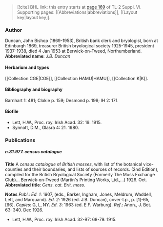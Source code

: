 > [!cite] BHL link: this entry starts at [page 169](https://www.biodiversitylibrary.org/page/33260157) of TL-2 Suppl. VI.
> Supporting pages: [[Abbreviations|abbreviations]], [[Layout key|layout key]].

### Author

Duncan, John Bishop (1869-1953), British bank clerk and bryologist, born at Edinburgh 1869, treasurer British bryological society 1925-1945, president 1937-1938, died 4 Jan 1953 at Berwick-on-Tweed, Northumberland. 
**Abbreviated name**: *J.B. Duncan*

#### Herbarium and types

[[Collection CGE|CGE]], [[Collection HAMU|HAMU]], [[Collection K|K]].

#### Bibliography and biography

Barnhart 1: 481; Clokie p. 159; Desmond p. 199; IH 2: 171.

#### Biofile

- Lett, H.W., Proc. roy. Irish Acad. 32: 19. 1915.
- Synnott, D.M., Glasra 4: 21. 1980.

### Publications

##### n.31.977. census catalogue

**Title**
A *census catalogue* of *British mosses*, with list of the botanical vice-counties and their boundaries, and lists of sources of records. (2nd Edition), compiled for the British Bryological Society (Formerly The Moss Exchange Club)... Berwick-on-Tweed (Martin's Printing Works, Ltd.,...) 1926. Oct.
**Abbreviated title**: *Cens. cat. Brit. moss.*

**Notes**
*Publ*.: *Ed. 1*: 1907, (eds., Barker, Ingham, Jones, Meldrum, Waddell, Lett, and Marquand).
*Ed. 2*: 1926 (ed. J.B. Duncan), cover-t.p., p. \[1\]-65, \[66\]. *Copies*: G, L, NY.
*Ed. 3*: 1963 (ed. E.F. Warburg).
*Ref*.: Anon., J. Bot. 63: 340. Dec 1926.
- Lett, H.W., Proc. roy. Irish Acad. 32-B7: 68-79. 1915.

